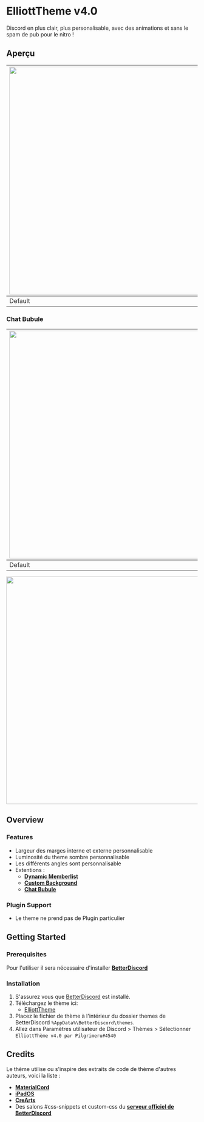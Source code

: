 # ElliottTheme v4.0
Discord en plus clair, plus personalisable, avec des animations et sans le spam de pub pour le nitro !

## Aperçu 
| <img src="https://media.discordapp.net/attachments/643921269590458386/983354956973240340/defaut.png" width="600"> | <img src="https://cdn.discordapp.com/attachments/643921269590458386/983354956675448832/Main.png" width="600"> | <img src="https://cdn.discordapp.com/attachments/643921269590458386/983354956188876851/CB.png" width="600"> |
|------------|-------------|-------------|
| Default | ElliottTheme | ElliottTheme + Custom background |
### Chat Bubule
| <img src="https://cdn.discordapp.com/attachments/643921269590458386/983354955362615296/BBL-CB.png" width="600"> | <img src="https://cdn.discordapp.com/attachments/643921269590458386/983354955891105863/BBL-Main.png" width="600"> |
|------------|-------------|
| Default | ElliottTheme |

<img src="https://cdn.discordapp.com/attachments/643921269590458386/983364526869192807/DML.mp4" width="600">

## Overview

### Features
* Largeur des marges interne et externe personnalisable
* Luminosité du theme sombre personnalisable
* Les différents angles sont personnalisable
* Extentions :
     - [**Dynamic Memberlist**](https://pilgrimeru.github.io/ElliottTheme/raw/DML.css)
     - [**Custom Background**](https://pilgrimeru.github.io/ElliottTheme/raw/CB.css)
     - [**Chat Bubule**](https://pilgrimeru.github.io/ElliottTheme/raw/BBL.css)

### Plugin Support
* Le theme ne prend pas de Plugin particulier 


## Getting Started

### Prerequisites

Pour l'utiliser il sera nécessaire d'installer [**BetterDiscord**](https://betterdiscord.app/)  

### Installation

1. S'assurez vous que [BetterDiscord](https://github.com/rauenzi/BetterDiscordApp/releases/latest) est installé.
2. Téléchargez le thème ici:
      * [ElliottTheme](https://pilgrimeru.github.io/ElliottTheme/raw/main.css)
3. Placez le fichier de thème à l'intérieur du dossier themes de BetterDiscord `%AppData%\BetterDiscord\themes`.
5. Allez dans Paramètres utilisateur de Discord > Thèmes > Sélectionner `ElliottThème v4.0 par Pilgrimeru#4540`

## Credits

Le thème utilise ou s'inspire des extraits de code de thème d'autres auteurs, voici la liste :

* [**MaterialCord**](https://github.com/TBDG5310/BetterDiscord/tree/master/Themes/MaterialCord)
* [**iPadOS**](https://github.com/DiscordStyles/iPadOS)
* [**CreArts**](https://github.com/CorellanStoma/CreArts-Discord)
* Des salons #css-snippets et custom-css du  [**serveur officiel de BetterDiscord**](https://discord.com/invite/0Tmfo5ZbORCRqbAd)
